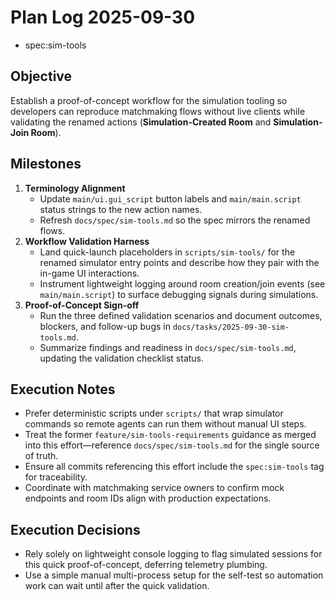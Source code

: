 # Plan Log 2025-09-30
- spec:sim-tools

## Objective
Establish a proof-of-concept workflow for the simulation tooling so developers can reproduce matchmaking flows without live clients while validating the renamed actions (**Simulation-Created Room** and **Simulation-Join Room**).

## Milestones
1. **Terminology Alignment**
   - Update `main/ui.gui_script` button labels and `main/main.script` status strings to the new action names.
   - Refresh `docs/spec/sim-tools.md` so the spec mirrors the renamed flows.
2. **Workflow Validation Harness**
   - Land quick-launch placeholders in `scripts/sim-tools/` for the renamed simulator entry points and describe how they pair with the in-game UI interactions.
   - Instrument lightweight logging around room creation/join events (see `main/main.script`) to surface debugging signals during simulations.
3. **Proof-of-Concept Sign-off**
   - Run the three defined validation scenarios and document outcomes, blockers, and follow-up bugs in `docs/tasks/2025-09-30-sim-tools.md`.
   - Summarize findings and readiness in `docs/spec/sim-tools.md`, updating the validation checklist status.

## Execution Notes
- Prefer deterministic scripts under `scripts/` that wrap simulator commands so remote agents can run them without manual UI steps.
- Treat the former `feature/sim-tools-requirements` guidance as merged into this effort—reference `docs/spec/sim-tools.md` for the single source of truth.
- Ensure all commits referencing this effort include the `spec:sim-tools` tag for traceability.
- Coordinate with matchmaking service owners to confirm mock endpoints and room IDs align with production expectations.

## Execution Decisions
- Rely solely on lightweight console logging to flag simulated sessions for this quick proof-of-concept, deferring telemetry plumbing.
- Use a simple manual multi-process setup for the self-test so automation work can wait until after the quick validation.
